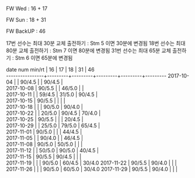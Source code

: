 FW Wed      : 16 + 17

FW Sun      : 18 + 31

FW BackUP   :      46

17번 선수는 최대 30분 교체 출전하기 : Stm 5 이면 30분에 변경됨
18번 선수는 최대 80분 교체 출전하기 : Stm 7 이면 80분에 변경됨
31번 선수는 최대 65분 교체 출전하기 : Stm 6 이면 65분에 변경됨

date num min/rt |    16   |    17   |    18   |    31   |    46   
----------------+---------+---------+---------+---------+---------
2017-10-04      |         |  90/4.5 |         |  90/4.5 |        
2017-10-08      |  90/5.5 |         |  46/5.0 |         |        
2017-10-11      |         |  59/4.5 |  31/5.0 |  90/4.5 |        
2017-10-15      |  90/5.5 |         |         |         |        
2017-10-18      |         |         |  90/5.0 |  90/4.0 |        
2017-10-22      |         |  20/5.0 |  90/4.5 |  70/4.0 |        
2017-10-25      |  90/5.5 |         |         |  20/4.5 |        
2017-10-29      |         |  25/5.0 |  79/5.0 |  65/4.5 |        
2017-11-01      |  90/5.0 |         |         |  44/4.5 |        
2017-11-05      |         |  90/4.0 |         |  46/4.5 |        
2017-11-08      |  90/5.0 |  50/5.0 |         |         |        
2017-11-12      |         |  50/5.0 |  90/5.0 |  40/4.5 |        
2017-11-15      |  90/5.5 |  90/4.5 |         |         |        
2017-11-19      |         |         |  90/5.0 |  60/4.5 |  30/4.0
2017-11-22      |  90/5.5 |  90/4.0 |         |         |        
2017-11-26      |         |         |  90/5.0 |  60/5.0 |  30/4.0
2017-11-29      |  90/5.5 |  90/4.0 |         |         |        

